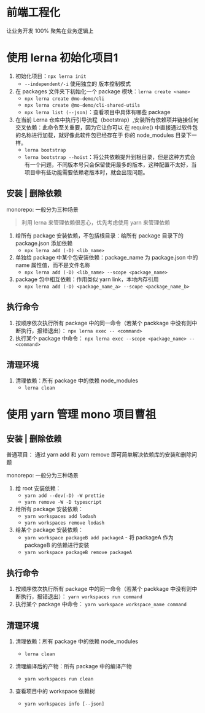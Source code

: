 # 前端工程化

让业务开发 100% 聚焦在业务逻辑上

# 使用 lerna 初始化项目1

1. 初始化项目：`npx lerna init`
   - `--independent/-i` 使用独立的 版本控制模式
2. 在 packages 文件夹下初始化一个 package 模块：`lerna create <name>`
   - `npx lerna create @mo-demo/cli`
   - `npx lerna create @mo-demo/cli-shared-utils`
   - `npx lerna list (--json)`：查看项目中具体有哪些 package
3. 在当前 Lerna 仓库中执行引导流程（bootstrap）,安装所有依赖项并链接任何交叉依赖：此命令至关重要，因为它让你可以 在 require() 中直接通过软件包的名称进行加载，就好像此软件包已经存在于 你的 node_modules 目录下一样。
   - `lerna bootstrap`
   - `lerna bootstrap --hoist`：将公共依赖提升到根目录，但是这种方式会有一个问题，不同版本号只会保留使用最多的版本，这种配置不太好，当项目中有些功能需要依赖老版本时，就会出现问题。

## 安装 | 删除依赖

monorepo: 一般分为三种场景

> 利用 lerna 来管理依赖很恶心，优先考虑使用 yarn 来管理依赖

1. 给所有 package 安装依赖，不包括根目录：给所有 package 目录下的 package.json 添加依赖
   - `npx lerna add (-D) <lib_name>`
2. 单独给 package 中某个包安装依赖：package_name 为 package.json 中的 name 属性值，而不是文件名称
   - `npx lerna add (-D) <lib_name> --scope <package_name>`
3. package 包中相互依赖：作用类似 yarn link，本地内存引用
   - `npx lerna add (-D) <package_name_a> --scope <package_name_b>`

## 执行命令

1. 按顺序依次执行所有 package 中的同一命令（若某个 packkage 中没有则中断执行，报错退出）：
   `npx lerna exec -- <command>`
2. 执行某个 package 中命令：
   `npx lerna exec --scope <package_name> -- <command>`

## 清理环境

1. 清理依赖：所有 package 中的依赖 node_modules
   - `lerna clean`

# 使用 yarn 管理 mono 项目曹祖

## 安装 | 删除依赖

普通项目： 通过 yarn add 和 yarn remove 即可简单解决依赖库的安装和删除问题

monorepo: 一般分为三种场景

1. 给 root 安装依赖：
   - `yarn add --dev(-D) -W prettie`
   - `yarn remove -W -D typescript`
2. 给所有 package 安装依赖：
   - `yarn workspaces add lodash`
   - `yarn workspaces remove lodash`
3. 给某个 package 安装依赖：
   - `yarn workspace packageB add packageA` - 将 packageA 作为 packageB 的依赖进行安装
   - `yarn workspace packageB remove packageA`

## 执行命令

1. 按顺序依次执行所有 package 中的同一命令（若某个 packkage 中没有则中断执行，报错退出）：
   `yarn workspaces run command`
2. 执行某个 package 中命令：
   `yarn workspace workspace_name command`

## 清理环境

1. 清理依赖：所有 package 中的依赖 node_modules

   - `lerna clean`

2. 清理编译后的产物：所有 package 中的编译产物

   - `yarn workspaces run clean`

3. 查看项目中的 workspace 依赖树
   - `yarn workspaces info [--json]`
